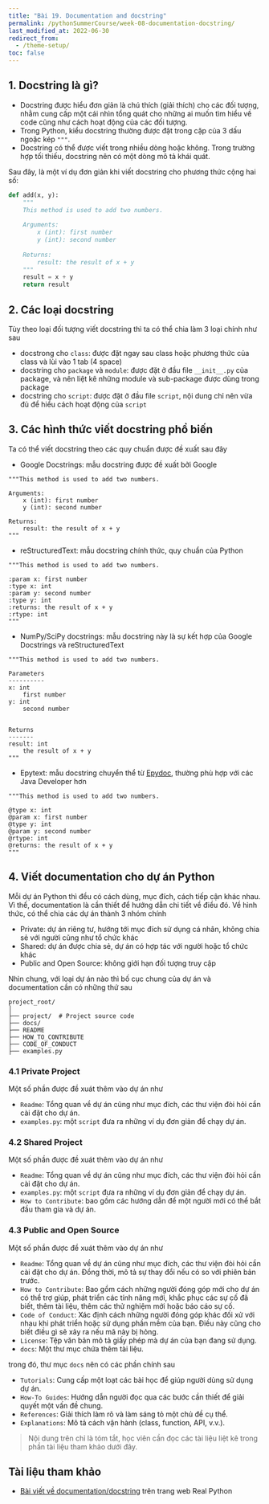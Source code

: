 ```yaml
---
title: "Bài 19. Documentation and docstring"
permalink: /pythonSummerCourse/week-08-documentation-docstring/
last_modified_at: 2022-06-30
redirect_from:
  - /theme-setup/
toc: false
---
```


## 1. Docstring là gì?
- Docstring được hiểu đơn giản là chú thích (giải thích) cho các đối tượng, nhằm cung cấp một cái nhìn tổng quát cho những ai muốn tìm hiểu về code cũng như cách hoạt động của các đối tượng. 
- Trong Python, kiểu docstring thường được đặt trong cặp của 3 dấu ngoặc kép ```"""```. 
- Docstring có thể được viết trong nhiều dòng hoặc không. Trong trường hợp tối thiếu, docstring nên có một dòng mô tả khái quát.

Sau đây, là một ví dụ đơn giản khi viết docstring cho phương thức cộng hai số:
```python 
def add(x, y):
    """
    This method is used to add two numbers.
    
    Arguments:
        x (int): first number
        y (int): second number
        
    Returns:
        result: the result of x + y
    """
    result = x + y
    return result
```

## 2. Các loại docstring 
Tùy theo loại đối tượng viết docstring thì ta có thể chia làm 3 loại chính như sau 
- docstrong cho `class`: được đặt ngay sau class hoặc phương thức của class và lùi vào 1 tab (4 space)
- docstring cho `package` và `module`: được đặt ở đầu file `__init__.py` của package, và nên liệt kê những module và sub-package được dùng trong package
- docstring cho `script`: được đặt ở đầu file `script`, nội dung chỉ nên vừa đủ để hiểu cách hoạt động của `script`

## 3. Các hình thức viết docstring phổ biến 
Ta có thể viết docstring theo các quy chuẩn được đề xuất sau đây
- Google Docstrings: mẫu docstring được đề xuất bởi Google 

```
"""This method is used to add two numbers.

Arguments:
    x (int): first number
    y (int): second number
    
Returns:
    result: the result of x + y
"""
```

- reStructuredText: mẫu docstring chính thức, quy chuẩn của Python

```
"""This method is used to add two numbers.

:param x: first number
:type x: int
:param y: second number
:type y: int 
:returns: the result of x + y
:rtype: int 
"""
```

- NumPy/SciPy docstrings: mẫu docstring này là sự kết hợp của Google Docstrings và reStructuredText

```
"""This method is used to add two numbers.

Parameters
----------
x: int 
    first number 
y: int 
    second number 


Returns
-------
result: int 
    the result of x + y
"""
```

- Epytext: mẫu docstring chuyển thể từ [Epydoc](http://epydoc.sourceforge.net/), thường phù hợp với các Java Developer hơn 

```
"""This method is used to add two numbers.

@type x: int
@param x: first number
@type y: int 
@param y: second number
@rtype: int 
@returns: the result of x + y
"""
```

## 4. Viết documentation cho dự án Python
Mỗi dự án Python thì đều có cách dùng, mục đích, cách tiếp cận khác nhau. 
Vì thế, documentation là cần thiết để hướng dẫn chi tiết về điều đó. 
Về  hình thức, có thể chia các dự án thành 3 nhóm chính 
- Private: dự án riêng tư, hướng tới mục đích sử dụng cá nhân, không chia sẻ với người cũng như tổ chức khác 
- Shared: dự án được chia sẻ, dự án có hợp tác với người hoặc tổ chức khác 
- Public and Open Source: không giới hạn đối tượng truy cập

Nhìn chung, với loại dự án nào thì bố cục chung của dự án và documentation cần có những thứ sau
  
```
project_root/
│
├── project/  # Project source code
├── docs/
├── README
├── HOW_TO_CONTRIBUTE
├── CODE_OF_CONDUCT
├── examples.py
```

### 4.1 Private Project 
Một số phần được đề xuát thêm vào dự án như 
- `Readme`: Tổng quan về dự án cũng như mục đích, các thư viện đòi hỏi cần cài đặt cho dự án.
- `examples.py`: một `script` đưa ra những ví dụ đơn giản để chạy dự án.

### 4.2 Shared Project 
Một số phần được đề xuát thêm vào dự án như 
- `Readme`: Tổng quan về dự án cũng như mục đích, các thư viện đòi hỏi cần cài đặt cho dự án.
- `examples.py`: một `script` đưa ra những ví dụ đơn giản để chạy dự án.
- `How to Contribute`: bao gồm các hướng dẫn để một người mới có thể bắt đầu tham gia và dự án.

### 4.3 Public and Open Source
Một số phần được đề xuát thêm vào dự án như 
- `Readme`: Tổng quan về dự án cũng như mục đích, các thư viện đòi hỏi cần cài đặt cho dự án. Đồng thời, mô tả sự thay đổi nếu có so với phiên bản trước.
- `How to Contribute`: Bao gồm cách những người đóng góp mới cho dự án có thể trợ giúp, phát triển các tính năng mới, khắc phục các sự cố đã biết, thêm tài liệu, thêm các thử nghiệm mới hoặc báo cáo sự cố.
- `Code of Conduct`: Xác định cách những người đóng góp khác đối xử với nhau khi phát triển hoặc sử dụng phần mềm của bạn. Điều này cũng cho biết điều gì sẽ xảy ra nếu mã này bị hỏng.
- `License`: Tệp văn bản mô tả giấy phép mà dự án của bạn đang sử dụng. 
- `docs`: Một thư mục chứa thêm tài liệu.

trong đó, thư mục `docs` nên có các phần chính sau 
- `Tutorials`: Cung cấp một loạt các bài học để giúp người dùng sử dụng dự án. 
- `How-To Guides`: Hướng dẫn người đọc qua các bước cần thiết để giải quyết một vấn đề chung. 
- `References`: Giải thích làm rõ và làm sáng tỏ một chủ đề cụ thể.
- `Explanations`: Mô tả cách vận hành (class, function, API, v.v.). 

> Nội dung trên chỉ là tóm tắt, học viên cần đọc các tài liệu liệt kê trong phần tài liệu tham khảo dưới đây.

## Tài liệu tham khảo
- [Bài viết về documentation/docstring](https://realpython.com/documenting-python-code/) trên trang web Real Python
